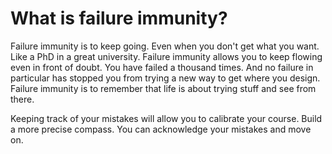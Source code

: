 # What is failure immunity?
Failure immunity is to keep going.
Even when you don't get what you want.
Like a PhD in a great university.
Failure immunity allows you to keep flowing even in front of doubt.
You have failed a thousand times.
And no failure in particular has stopped you from trying a new way to get where you design.
Failure immunity is to remember that life is about trying stuff and see from there.  

Keeping track of your mistakes will allow you to calibrate your course. Build a more precise compass.
You can acknowledge your mistakes and move on.
